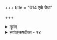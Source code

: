+++
title = "014 एकं त्रेधा"

+++
<details><summary>मूलम्</summary>

एकं त्रेधा विभक्तं त्रितयसमधिकं तत्त्वमीशास्त्रयस्ते विष्ण्वन्या मूर्तिरीष्टे प्रभवननियमः कल्पभेदात्त्रयाणाम् ।  
इन्द्रादीनामिव स्यान्निजसुकृतवशादीश्वराणां प्रवाहः स्यादेकस्येश्वरत्वं प्रतिफलनवदित्यादि चैवं परास्तम् ॥ १४ ॥
</details>

<details><summary>सर्वाङ्कषटीका - १४</summary>

382 

[त्रिमूर्तिवादभेदाः] 

159. 

एकं त्रेधा विभक्तं त्रितयसमधिकं तत्त्वमीशास्त्रयस्ते 

विष्ण्वन्या मूर्तिरीष्टे प्रभवननियमः कल्पभेदात् त्त्रयाणाम् 

एवं प्रसक्तं देवतावादमुपसंहरन्, परदेवताविषये विद्यमानविप्रतिपत्तीः संग्रहेण प्रदर्श्य समाधत्ते- एकमित्यादि । एकमेव तत्त्वं **त्रेधा** = ब्रह्मविष्णुरुद्ररूपत्रिरूपेण विभक्तमिति । कृष्णाद्यवतारा यथा एकस्यैव विष्णोस्तथा तत्तत्कालानुगुणाः सृष्टिस्थितिप्रलयरूपकार्यानुरोधेन रूपभेदा इति प्रथमः पक्षः । अस्मिन्पक्षे रूपभेदमात्रम्, न त्वात्मभेदः । 'एकैव मूर्तिर्बिभेदे त्रिधा सा' 'सृष्टिस्थित्यन्तकरणी ब्रह्मविष्णुशिवात्मिकाम्। स संज्ञां याति भगवान् एक एव जनार्दनः ॥' (वि.पु.) इत्यादीनि वचनान्येतत्पक्षानुकूलानीव । प्रपञ्चसत्यता- वादिनां तार्किकादीनामप्ययं पक्षः । न हि ते शैवाः, नापि वैष्णवाः, अथापि वैदिकाः । आत्मैक्यवादिनां शाङ्करादीनामप्ययमेव वादः । किन्तु ब्रह्मव्यतिरिक्तस्य मिथ्यात्वात्, त्रिमूर्त्यादयः, रामकृष्णादयश्च केवलं मायाकल्पिताः मिथ्या एव । व्यवहारश्च "गजोऽपि मिथ्या पलायनमपि मिथ्या' इति न्यायेन निर्वाह्यः ॥ 

एतन्मते ब्रह्म सगुणनिर्गुणभेदेन द्विविधम् । मायोपहितं चैतन्यं सगुणमुच्यते, मायातीतं मायासाक्षिभूतं तत् निर्गुणमुच्यते । ‘जन्माद्यस्य यतः ' ( ब्र.सू. 1-1-2 ) इति च सगुणस्य स्वरूपलक्षणम्, निर्गुणस्य तु तटस्थलक्षणम् । ‘सत्यं ज्ञानमनन्तं ब्रह्म' ( तै. आ. 1) इति निर्गुणस्य स्वरूपलक्षणम् । निर्गुणं परं ब्रह्मेत्युच्यते, सगुणमपरं ब्रह्म । सगुणं ब्रह्मैव ब्रह्मविष्णुरुद्रभेदेन त्रिविधम्, मायाकल्पितम्, ईश्वरपदवाच्यं च । मायाकल्पितत्वादेवेदमपरं ब्रह्मेत्यादिकमग्रे (श्लो. 25-27) विस्तरेण परीक्ष्यते ॥ 

त्रितयसमधिकं तत्त्वमिति द्वितीयः पक्षः व्योमातीतवादिनाम्, प्रपञ्चसत्यतावादिनाम् भर्तृप्रपञ्चादीनाम् परिणामाद्वैतिनाम्, उपाधिसत्यतावादिनाम् भास्करादीनां वा । व्योमातीतवादश्च भगवता भाष्यकारेण वेदार्थसंग्रहे निराकारि 'यत्पुनरिदमाशङ्कितमिम्' इत्यादिना । इदं व्योमातीतवादनिराकरणपरमिति तद्व्याख्यायां तात्पर्य- दीपिकायां सुदर्शनसूरिणाभ्यधायि । व्योमातीतवादोऽयं भगवतो भाष्यकारात्प्राचीनेन हरदत्ताचार्येण 3 चतुर्वेदतात्पर्यसंग्रहापरनामधेयायां श्रुतिसूक्तिमालायां स्थापितः । महानारायणीये हि दहरविद्याप्रकरणे 

'कदाचित् श्रीशङ्कराचार्याः वीथ्यां गच्छन्त आसन् । तदानीं तद्वीथ्यां कश्चन गजः प्रमत्तः प्रधावन्ना- गच्छन्नासीत् । हस्तिपकः ‘गजो मत्तः । सर्वेऽप्यात्मानं रक्षन्तु' इति घोषयन्नासीत् । जनाश्च कान्दिशीकाः अष्टसु दिक्षु पलायिताः । आचार्योऽपि तथैवाकरोत् । तद्दृष्ट्वा कश्चित् किं भोः ! जगत्सर्वं मिथ्येति सिद्धान्तयसि ? तर्हि कथं मिथ्याभूताद्गजाद्भीतिः पलायनमित्यादिकं तव' इत्याचार्यं प्रपच्छ । 'हन्त मूर्खस्त्वं । सर्वं मिथ्येति वदतो मम पलायनादिकमपि मिथ्येति कुतो न जानासि ?' इत्युत्ततारेति काचन कथा । अत्र स्थितं मिथ्यात्ववादस्य स्वरूपं गहनं चिन्तनीयम् । 

अयं हरदत्ताचार्यः यजुर्वेदभाष्यकर्तृषु आद्य इति प्रथा । अन्योऽयमित्यपि केचन । चतुर्वेदतात्पर्यसंग्रहा- ख्यस्य श्रुतिसूक्तिमालासंज्ञकस्य ग्रन्थस्य दर्शने, उभयोरप्यैक्यमेव युक्तं प्रतिभाति । समुपलभ्यमानशैववैष्णववादग्रन्थेषु 

A 

व 

383 



'सहस्रशीर्षम्' इत्यनुवाको दहरविद्योपास्यस्वरूपनिर्णयाय प्रवृत्त इत्यङ्गीक्रियते वैष्णवैः । एवमङ्गीकारेऽपि शिवपारम्यस्य न कापि हानिः । दहरविद्यायां हि दहराकाशपदवाच्यादन्यस्य ' तस्मिन्यदन्तस्तदुपासितव्यम्' इतिदहरविद्योपास्यनारायणान्तर्वर्तिनश्शिस्यैवोपास्यत्वमभिधीयते । एवञ्च जगदुपादानभूतान्नारायणादन्यः शिव एव परमात्मपदवाच्य इति नारायणपारम्यं न सिध्यति । उपादानभूतं वस्तु विकारित्वान्न परमात्मा । परमात्मा तु शिवो निमित्तमात्रम् । 'उपादानं तु भगवान् निमित्तं तु महेश्वरः ।' इति पाशुपतमतं हि प्रसिद्धम् । यद्यपि ‘पत्युरसामञ्जस्यात्’ (ब्र.सू. 2-2- 35 ) इत्यादिना इदं मतम् प्रतिक्षिप्तम् । श्रीशङ्कराचार्यादीनामपीदं संमतं च; तथापि निमित्तोपादानभेदवादो वैदिकानां शैवानाम् । पाशुपतागमास्तु साक्षाच्छिवप्रोक्ताः वेदादपि प्रमाणतमाः । वेदाः किलेश्वरनिःश्वासरूपाः अबुद्धिपूर्वकाः, आगमास्तु बुद्धिपूर्वकाः । अबुद्धिपूर्वकानि किल सुप्तोन्मत्तवाक्यानि बुद्धिपूर्वककुशल पुरुषवाक्यापेक्षया कथमुत्कृष्टानि भवेयुः । अतो वेदापेक्षया आगमाव प्रमाणणतमाः । सूत्रकारेणेदं निराकृतं किलेति चेत्, अस्तु का हानिः ? सूत्रकारः किल व्यासः विष्णुः त्रिमूर्त्यन्तर्गतः, पाशुपतागमोपदेष्टा तु साक्षात्परमेश्वरः शिवः त्रिमूर्त्यतीतः ॥ 

अपि च-वेदादयो हि नैकदेवतानिष्ठाः तत्तत्समयानुरोधेन सर्वानपि प्रशंसन्ति । 'अग्निस्सर्वा देवता : ' ' न किरिन्द्र त्वदुत्तरः' 'वायुस्सर्वा देवताः' इत्यादीनि द्रष्टव्यानि । कदाचित् 'अग्निर्वै देवानमवमः विष्णुः परमः' इति परस्परविरुद्धमुच्यते । अतस्सुप्तोन्मत्तवाक्यतुल्या वेदा इत्युक्तम् । आगमास्तु शिवैकनिष्ठां वदन्ति । अत एवोच्यते - ' वेदशास्त्रपुराणाद्याः ज्ञेया वेश्या वधूरिव । अगमास्तु शिवप्रोक्ताः ज्ञेयाः कुलवधूरिव ॥' इति । अतस्त्रिमूर्त्यन्तर्गतविष्णुरूपिणा व्यासेन पाशुपतागमनिराकरणेऽपि 'कलकण्ठगणास्वाद्ये कामस्यास्त्रे निजाङ्कुरे । निम्बवृत्तिभिरुद्गीर्णे न चूतः परितप्यते ॥' इति न्यायेन न कापि हानिः । अधिकमप्रसक्तमत्र ॥ 

तृतीय : पक्षः - ते त्रयः **ईशाः** = ब्रह्मविष्णुरुद्रपदवाच्याः त्रयोऽपि समाना ईश्वरपदवाच्याः । एषामज्ञानाभावान्न कलहादिप्रसक्तिः । इति पौराणिकैकदेशिनः ॥ 

चतुर्थः पक्षः- **विष्ण्वन्या** = विष्णोरतिरिक्ता **मूर्तिः** = देवताविशेष एव **ईष्टे** = जगन्नियन्ता ईश्वरपद- वाच्यो भवतीत्ययं पक्षः कापालिकानामित्यानन्ददायिनी । त्रिमूर्त्यन्तर्गतस्यैव विष्णोः पारम्यं यथा सिद्धान्ते, तथैव तदन्तर्गतस्यैव रुद्रस्य शिवपदवाच्यस्य पारम्यमिति पूर्वोक्तव्योमातीतवादाद्वैलक्षण्यमिति, विष्ण्वन्य- मूर्तिपदाभ्यां प्रतीयते ॥ 



पञ्चमः पक्षः – **त्रयाणाम्** = ब्रह्मविष्णुरुद्राणां कल्पभेदात् प्रभवननियमः **प्रभवनस्य** = प्रभुत्वस्यू - ईश्वरत्वस्य **नियमः** = व्यवस्था । अतो न परस्परं विरोध इति भावः ॥ 

अयममेव प्राचीनतमः शिवपारम्यपरो ग्रन्थः । भगवद्यामुनमुनिना कृतः संप्रत्यनुपलभ्यमानः 'पुरुषनिर्णयः' हरदत्तखण्डन- रूपो न वेति न ज्ञायते । भगवद्भाष्यकारस्यान्तरङ्गभूतेन श्रीकूरेशेनास्य वाक्यार्थस्समजनीति कुरेशविजयनाम्नि ग्रन्थे १ दृश्यते । स वादः संगृहीतः वेदान्तकौस्तुभादौ ॥

384 

इन्द्रादीनामिव स्यान्निजसुकृतवशादीश्वराणां प्रवाहः 

स्यादेकस्येश्वरत्वं प्रतिफलनवदित्यादि चैवं परास्तम् ॥14॥ 

षष्ठः पक्षः - **इन्द्रादीनामिव** = मन्वन्तरभेदेन इन्द्रादिदेवतानां यथा भेदेऽपि इन्द्रस्यानुवर्तमानत्वं प्रवाहतः, तथा निजसुकृतवशात् ईश्वराणां प्रवाह इति मीमांसकाः । युगपत् ब्रह्मविष्णुरुद्राणामवस्थानाभावान्न विरोध इति भावः ॥ 

I 

सप्तमः पक्षः- एकस्यैव यस्य कस्यचित् **प्रतिफलनवत्** = प्रतिबिम्बवत् ईश्वरत्वं स्यात्, स तु विष्णुर्वा, शिवो वा भवतु, नाम्नि किमर्थं कलह इत्ययं पक्षः 'योगराद्धान्तः' इति सर्वार्थसिद्धिः । निरीश्वरसांख्यं पूर्वं (जीव. 60 ) परीक्षितम् । पातञ्जलयोगशास्त्रं हि सेश्वरसांख्यमुच्यते । आत्मनां स्वतो निर्धर्मकत्वात् स्रष्टृत्वादिकमपि बुद्धिपुरुषतत्त्वयोः मुखदर्पणयोरिव बिम्बप्रतिबिम्बभावमूलकं द्रष्टृत्वकर्तृत्वा- दिकमिति तेषां मतम् । तद्दृष्ट्या 'ईश्वरत्वं प्रतिफलनवत्' इत्युक्तम् । निरीश्वरसांख्यं हि ज्ञानमार्ग इति, सेश्वरसांख्यमुपासनामार्ग इति च कथ्यते । 'ईश्वरप्रणिधानाद्वा' (यो. सू. 1- 23 ) इति पातञ्जलं सूत्रम् । **‘प्रणिधानात्** = भक्तिविशेषात् आवर्जित ईश्वरस्तमनुगृह्णाति' इति व्यासभाष्यम् । 'समाधिसिद्धिरीश्वर- प्रणिधानात्' (यो.सू.2-45) इत्यपि । प्रथमसूत्रं समाधिसिद्धौ ईश्वरप्रणिधानस्य शैत्र्यहेतुत्वपरम् । द्वितीयं तु 'समाधिहेतुत्वपरमिति विशेषः । इत्यादि **च** = इत्यादिवादाश्च एवं परास्तम् । चकारस्योक्तसमुच्चयार्थत्वात् पूर्व लोकेषूक्तन्यायैरेव एतेऽपि पक्षाः परास्ता इत्यर्थः । अत्र 'आदि' पदेन परमात्मा ज्ञानेच्छाप्रयत्नमात्र- विशेषगुणवान्, आनन्दादयः, दयावात्सल्यादयश्च न तस्य गुणाः, आनन्दादीनां जगत्कारणत्वेऽनुपयोगात् । अत एव ज्ञानेच्छाप्रयत्ना एव तस्य विशेषगुणाः इति केचित् । इच्छापि लोकोत्तरस्य तस्य किमर्थेति ज्ञानयत्नमात्रमिति केचित् । इत्यष्टमस्तार्किकाणां पक्षाः विवक्षिताः ॥ 

आत्मा एक एव, मूर्तिभेदमात्रमिति प्रथमः पक्षः अनन्यथासिद्धप्रमाणाभावान्न साधीयाना 'एकैव मूर्तिर्बिभेदे त्रिधा सा' इति त्वत्यन्तविरुद्धम्, मूर्तेः भेदत्रयासंभवात् । मूर्तिपदस्यात्मपरत्वं तु अतिक्किष्टम् । एवं 'सृष्टिस्थित्यन्तकरणीम्' इत्यादिकमपि विष्णोस्सर्वात्मत्वप्रतिपादनमात्रतात्पर्यकम् । ब्रह्मरुद्रयोस्सृज्य- त्वादेः प्रतिपादनात्, विष्णोः परमात्मत्वप्रतिपादनाच्च न यथाश्रुतार्थविवक्षासंभवः । अतः 'सर्वं खल्विदं ब्रह्म' इतिवन्नेयम् । 'सर्वं खलु' इत्यादौ हि ब्रह्मपदार्थविशेष्यभूते तत्त्वे, साक्षात्तदात्मत्वम्, विशेषणयोश्चि- दचितोर्हि तच्छरीरत्वेन तदन्तर्यामित्वप्रयुक्तं सामानाधिकरण्यं वर्णितम् । तद्वत् ब्रह्मरुद्रयोस्तच्छरीरत्वा- तदात्मत्वम्, विष्णोस्तु साक्षात्तादात्म्यम् च विवक्षितम् । अन्यथा 'विष्णोस्सकाशादुद्भूतं जगत्' इत्यादीनां विरोधप्रसङ्गः । ' एकैव मूर्तिः' इत्याद्यप्येवमेव निर्वाह्यम् ॥ 

ननु त्रिमूर्त्यन्तर्गतस्य विष्णोः कथं ब्रह्माभेदः ? तस्य स्थितिहेतुत्वमात्रकथनात्, सृष्टिलयहेतुत्वस्य ब्रह्मरुद्रयोरेव कथनात् - इति चेत्; स्थितिहेतुत्वस्य साक्षात्तन्निष्ठत्वेन, सृष्टिलयहेतुत्वयोः ब्रह्मरुद्रद्वारा तन्निष्ठत्वेन च विष्णौ सर्वकारणत्वसिद्धेरनपायात् । नन्वेवमपि पाञ्चरात्रादौ वासुदेवस्य ब्रह्मत्वमुक्त्वा 

385 



तद्व्यूहावताररूपाणां सङ्कर्षणप्रद्युम्नानिरुद्धानां त्रयाणां लयस्थित्यु त्तिवर्णनात्, त्रयमपि विष्णोरेव साक्षाद्वर्ण्यत इति कथं सृष्टिलययोस्सद्वारकत्वमुच्यत इति चेत्, पाञ्चरात्रेऽपि सङ्कर्षणानिरुद्धयोः रुद्रचतुर्मुखाधिष्ठातृत्वात् लयसृष्ट्योः सद्वारकत्वस्यैव विवक्षितत्वान्न विरोधः ॥ 

एतेनैव द्वितीयः त्रिमूर्त्यत्तीर्णवादोऽपि निरस्तः, त्रिमूर्त्यन्तर्गतस्य विष्णोरेव परब्रह्मत्वात् । अत्र वक्तव्यं सर्वं पूर्वमेवाभिहितम् । ‘तस्मिन् यदन्तः' इति परमात्मगुणा उपास्यत्वेनोपदिश्यन्त इति श्रीभाष्ये दहराधिकरणे स्थापनान्नात्र व्योमातीतवादस्य प्रसक्तिः । अधिकं वेदार्थसंग्रहे द्रष्टव्यम् ॥ 

त्रयाणामपीश्वरत्वमिति तृतीयपक्षोऽपि परमात्मन एकत्वप्रतिपादकैः 'एकमेवाद्वितीयम्' इत्यादिश्रुति- भिर्विराधादुपेक्ष्यः ॥ विष्णोः परत्वस्थापनादेव चतुर्थपक्षोऽपि निरस्तः । अत एव पञ्चमपक्षोऽपि निरस्तः ॥ ब्रह्मणः शाश्वतत्वादेव षष्ठः प्रवाहेश्वरवादोऽपि न समीचीनः । ' परास्य शक्तिर्विधैव श्रूयते स्वाभाविकी ज्ञानबलक्रिया च' (श्वे.6-8) इति परमात्मगुणानां स्वाभाविकत्वश्रवणात्, निर्गुणवादनिराकरणाच्च सप्तमपक्षोऽपि न साधीयान् । परमात्मनोऽनन्तकल्याणगुणसागरत्वस्य 'परास्य शक्तिर्विविधैव ' ' समस्तकल्याणगुणा- त्मकोऽसौ ' ( वि.पु. 6-5-84) इत्यादिश्रुतिस्मृतिभिः प्रतिपादनात् अष्टमः तार्किकपक्षोऽपि निरस्त एव ॥ 

, 

सिद्धान्तस्तु - विष्णुशब्दो ब्रह्मपर्यायः । अत एव सर्वात्मकोऽपि सः भागवतोक्तरीत्या देवतापि भवति । सद्विद्यायां हि ‘सेयं देवता' इत्येवोक्तम् । सहस्रनामसु ‘भूतात्मा' इत्यपि पठितम् । अतो विष्णुः आधिभौतिकाधिदैविकाध्यात्मिकरूपसर्वक्षेत्रेष्वपि व्यापकः ॥ 

यस्तु वेदेभ्योऽप्यागमाः प्रमाणतरा इत्यादिवादः, स त्वतीव बालिशभावफलम् । यच्च - वेदेष्वेक- देवतानिष्ठा नास्तीति – तत्रेदं रहस्यमवधेयम्, आत्मवादस्य देवतावादस्य च - 

अव्यक्तमात्मतत्त्वं तु तपोगम्यं कथञ्चन । व्यक्तं च देवतातत्त्वं सुग्रहं तदनुग्रहात् ॥ अनन्ता देवताः प्रोक्ता अधिकारानुरूपतः । अतस्तत्रैकनिष्ठा स्यादधिकारानुरूपतः ॥ आत्मोपासनमैकात्म्ये पर्यवस्येत्स्वतः स्वयम् । देवतोपासनं नैवम्, आत्मवादविलक्षणम् ॥ आत्मनोऽङ्गानि कीर्त्यन्ते देवतास्सकला अपि । देवतानां तु कृपया स्यादध्यात्मं क्रमान्नृणाम् ॥ अतस्तु देवतावादे ह्यतिवादाः खलूचिताः । ऋते विज्ञानतोऽन्यस्मात् न भवेत्तत्त्वनिर्णयः ॥ 

किं बहुना ! ज्ञानप्रधाना वेदाः । भक्तिप्रधानास्त्वागमाः । 'स आत्मा । 'अङ्गान्यन्या देवताः' इति किल श्रुतिः । अतश्च - 

वेदानां गणिकातौल्यमिति यद्वेदनिन्दनम् । अनाहतस्य नादस्य महत्त्वाज्ञानमूलकम् ॥ 

वेत्सि प्रवृत्तेर्निमित्तं किं वेदागमशब्दयोः । वेदो ज्ञानमयः प्रोक्तो विज्ञानं त्वागमो मतः ॥ तस्मात् खल्वान्तरं वेदस्त्वागमो बाह्य उच्यते । अनपेक्षस्ततो वेदस्सापेक्षस्त्वागमो मतः ॥ 

किं बहुना ! आगमानां वेदाविरोधेनैव स्थानमागमेष्वेव स्पष्टं वर्ण्यत इति, तत्र नास्मद्विचारापेक्षा ॥ १४ ॥
</details>

